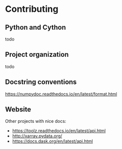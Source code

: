 # Contributing

## Python and Cython

todo

## Project organization

todo

## Docstring conventions

https://numpydoc.readthedocs.io/en/latest/format.html

## Website

<!-- release PDF version of docs with each library verison/release? -->

Other projects with nice docs:

- https://toolz.readthedocs.io/en/latest/api.html
- http://xarray.pydata.org/
- https://docs.dask.org/en/latest/api.html
